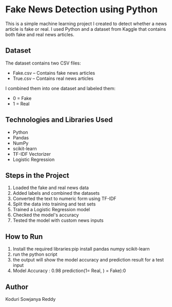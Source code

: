 # Fake News Detection using Python

This is a simple machine learning project I created to detect whether a news article is fake or real. I used Python and a dataset from Kaggle that contains both fake and real news articles.

## Dataset

The dataset contains two CSV files:
- Fake.csv – Contains fake news articles
- True.csv – Contains real news articles

I combined them into one dataset and labeled them:
- 0 = Fake
- 1 = Real

## Technologies and Libraries Used

- Python
- Pandas
- NumPy
- scikit-learn
- TF-IDF Vectorizer
- Logistic Regression

## Steps in the Project

1. Loaded the fake and real news data
2. Added labels and combined the datasets
3. Converted the text to numeric form using TF-IDF
4. Split the data into training and test sets
5. Trained a Logistic Regression model
6. Checked the model's accuracy
7. Tested the model with custom news inputs

## How to Run

1. Install the required libraries:pip install pandas numpy scikit-learn
2. run the python script
3. the output will show the model accuracy and prediction result for a test input
4. Model Accuracy : 0.98 prediction(1= Real, ) = Fake):0

## Author
 Koduri Sowjanya Reddy
